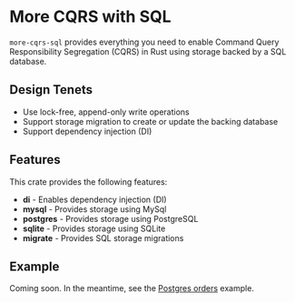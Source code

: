 # More CQRS with SQL

`more-cqrs-sql` provides everything you need to enable Command Query Responsibility Segregation (CQRS) in Rust using
storage backed by a SQL database.

## Design Tenets

- Use lock-free, append-only write operations
- Support storage migration to create or update the backing database
- Support dependency injection (DI)

## Features

This crate provides the following features:

- **di** - Enables dependency injection (DI)
- **mysql** - Provides storage using MySql
- **postgres** - Provides storage using PostgreSQL
- **sqlite** - Provides storage using SQLite
- **migrate** - Provides SQL storage migrations

## Example

Coming soon. In the meantime, see the
[Postgres orders](https://github.com/commonsensesoftware/more-rs-cqrs/tree/main/examples/postgres/orders)
example.